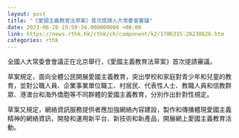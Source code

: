 ```yaml
---
layout: post
title: "《愛國主義教育法草案》首次提請人大常委會審議"
date: 2023-06-26 15:59:34.000000000 +08:00
link: https://news.rthk.hk/rthk/ch/component/k2/1706315-20230626.htm
categories: rthk
---
```


全國人大常委會會議正在北京舉行，《愛國主義教育法草案》首次提請審議。

草案規定，面向全體公民開展愛國主義教育，突出學校和家庭對青少年和兒童的教育，並對公職人員、企業事業單位職工、村居民、代表性人士、教職人員和信教群眾、港澳台和海外僑胞等不同群體的愛國主義教育，分別作出針對性規定。

草案又規定，網絡資訊服務提供者應加強網絡內容建設，製作和傳播體現愛國主義精神的網絡資訊，開發和運用新平台、新技術和新產品，開展網上愛國主義教育活動。
